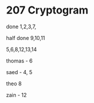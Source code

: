 # 207 Cryptogram

done 1,2,3,7,

half done 9,10,11

5,6,8,12,13,14

thomas - 6

saed - 4, 5

theo 8

zain - 12
